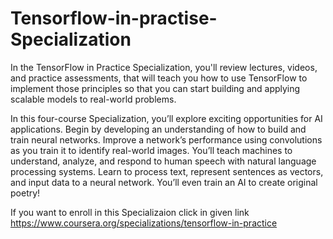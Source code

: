 # Tensorflow-in-practise-Specialization

In the TensorFlow in Practice Specialization, you'll review lectures, videos, and practice assessments, that will teach you how to use TensorFlow to implement those principles so that you can start building and applying scalable models to real-world problems.

In this four-course Specialization, you’ll explore exciting opportunities for AI applications. Begin by developing an understanding of how to build and train neural networks. Improve a network’s performance using convolutions as you train it to identify real-world images. You’ll teach machines to understand, analyze, and respond to human speech with natural language processing systems. Learn to process text, represent sentences as vectors, and input data to a neural network. You’ll even train an AI to create original poetry!

If you want to enroll in this Specializaion click in given link https://www.coursera.org/specializations/tensorflow-in-practice
